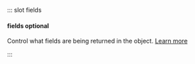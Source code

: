 <!-- Inline snippets to be used in the Query Params sections -->

::: slot fields

#### fields <def-type>optional</def-type>
Control what fields are being returned in the object. [Learn more](/api/params/fields.html)

:::